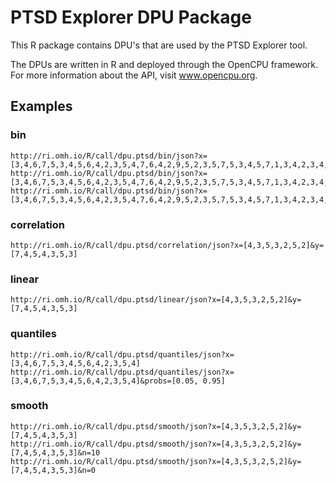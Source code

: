 # PTSD Explorer DPU Package

This R package contains DPU's that are used by the PTSD Explorer tool.

The DPUs are written in R and deployed through the OpenCPU framework. For more information about the API, visit www.opencpu.org.

## Examples

### bin

	http://ri.omh.io/R/call/dpu.ptsd/bin/json?x=[3,4,6,7,5,3,4,5,6,4,2,3,5,4,7,6,4,2,9,5,2,3,5,7,5,3,4,5,7,1,3,4,2,3,4,5,2]
	http://ri.omh.io/R/call/dpu.ptsd/bin/json?x=[3,4,6,7,5,3,4,5,6,4,2,3,5,4,7,6,4,2,9,5,2,3,5,7,5,3,4,5,7,1,3,4,2,3,4,5,2]&n=5
	http://ri.omh.io/R/call/dpu.ptsd/bin/json?x=[3,4,6,7,5,3,4,5,6,4,2,3,5,4,7,6,4,2,9,5,2,3,5,7,5,3,4,5,7,1,3,4,2,3,4,5,2]&width=1

### correlation

	http://ri.omh.io/R/call/dpu.ptsd/correlation/json?x=[4,3,5,3,2,5,2]&y=[7,4,5,4,3,5,3]

### linear

	http://ri.omh.io/R/call/dpu.ptsd/linear/json?x=[4,3,5,3,2,5,2]&y=[7,4,5,4,3,5,3]

### quantiles

	http://ri.omh.io/R/call/dpu.ptsd/quantiles/json?x=[3,4,6,7,5,3,4,5,6,4,2,3,5,4]
	http://ri.omh.io/R/call/dpu.ptsd/quantiles/json?x=[3,4,6,7,5,3,4,5,6,4,2,3,5,4]&probs=[0.05, 0.95]

### smooth

	http://ri.omh.io/R/call/dpu.ptsd/smooth/json?x=[4,3,5,3,2,5,2]&y=[7,4,5,4,3,5,3]
	http://ri.omh.io/R/call/dpu.ptsd/smooth/json?x=[4,3,5,3,2,5,2]&y=[7,4,5,4,3,5,3]&n=10
	http://ri.omh.io/R/call/dpu.ptsd/smooth/json?x=[4,3,5,3,2,5,2]&y=[7,4,5,4,3,5,3]&n=0